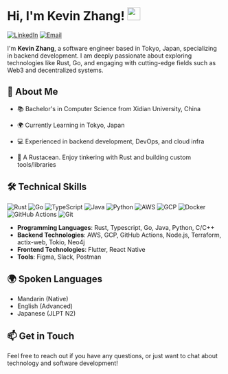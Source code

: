 # Hi, I'm Kevin Zhang! <img src="https://raw.githubusercontent.com/aemmadi/aemmadi/master/wave.gif" width="30px" height="30px">

<!-- [![GitHub Followers](https://img.shields.io/github/followers/KevinZh0A?style=social)](https://github.com/KevinZh0A) -->
<!-- [![GitHub Stars](https://img.shields.io/github/stars/KevinZh0A?style=social)](https://github.com/KevinZh0A) -->
[![LinkedIn](https://img.shields.io/badge/LinkedIn-Kevin%20Zhang-blue?style=flat&logo=linkedin&logoColor=white)](https://www.linkedin.com/in/kevinzh-profile)
[![Email](https://img.shields.io/badge/Email-kaiqiz07%40gmail.com-red?logo=gmail)](mailto:kaiqiz07@gmail.com)

I'm **Kevin Zhang**, a software engineer based in Tokyo, Japan, specializing in backend development. I am deeply passionate about exploring technologies like Rust, Go, and engaging with cutting-edge fields such as Web3 and decentralized systems.

## 🔭 About Me

- 📚 Bachelor's in Computer Science from Xidian University, China
  
- 🌍 Currently Learning in Tokyo, Japan
<!-- - 💻 Specializing in Rust, Go, blockchain technologies, and graphical databases -->
<!-- - 🏆 Awardee of University Scholarship, COMAP's MCM - M Prize, and The National College Mathematics Contest - Third Prize -->
<!-- - 📚 Bachelor's in Computer Science from Xidian University, China -->
<!-- - 🌍 Currently based in Tokyo, Japan -->
- 💻 Experienced in backend development, DevOps, and cloud infra
<!-- - 🔥 Excited about new technologies in the Web3 and distributed systems space -->
- 🦀 A Rustacean. Enjoy tinkering with Rust and building custom tools/libraries

## 🛠️ Technical Skills

![Rust](https://img.shields.io/badge/-Rust-black?style=flat-square&logo=rust)
![Go](https://img.shields.io/badge/-Go-black?style=flat-square&logo=go)
![TypeScript](https://img.shields.io/badge/-TypeScript-black?style=flat-square&logo=typescript)
![Java](https://img.shields.io/badge/-Java-black?style=flat-square&logo=java)
![Python](https://img.shields.io/badge/-Python-black?style=flat-square&logo=python)
![AWS](https://img.shields.io/badge/-AWS-black?style=flat-square&logo=amazon-aws)
![GCP](https://img.shields.io/badge/-GCP-black?style=flat-square&logo=google-cloud)
![Docker](https://img.shields.io/badge/-Docker-black?style=flat-square&logo=docker)
![GitHub Actions](https://img.shields.io/badge/-GitHub%20Actions-black?style=flat-square&logo=github-actions)
![Git](https://img.shields.io/badge/-Git-black?style=flat-square&logo=git)

- **Programming Languages**: Rust, Typescript, Go, Java, Python, C/C++
- **Backend Technologies**: AWS, GCP, GitHub Actions, Node.js, Terraform, actix-web, Tokio, Neo4j
- **Frontend Technologies**: Flutter, React Native
- **Tools**: Figma, Slack, Postman

<!-- ## 🔭 Highlighted Projects

### 🌉 [bitkv-rs](https://github.com/KevinZh0A/bitkv-rs)

An efficient key-value storage engine, designed for fast reading and writing, which is inspired by Bitcask. Leveraging Rust's powerful type system and concurrency control model, bitkv-rs offers both safety and speed for data storage operations.

### 🕸️ Microservice Fault Detection and Root Cause Analysis

Designed using chaos engineering for fault simulation and resilience analysis. Utilized GCE, Kubernetes, and Prometheus for efficient microservice monitoring and testing. Organized data in Neo4j as an attributed graph, enabling node analysis with Personalized PageRank.

### 📚 File Storage System Based on Concept Lattice

Utilized formal concept analysis and concept lattice for document categorization, improving information retrieval and categorization efficiency. Integrated Neo4j for managing document relationships. -->

<!-- ## 🏆 Awards & Interests

- University Scholarship
- COMAP's Mathematical Contest in Modeling (MCM) - M Prize
- The National College Mathematics Contest - Third Prize
- Keen interest in graphical database theory, blockchain, and distributed database implementations -->

## 🌍 Spoken Languages
- Mandarin (Native)
- English (Advanced)
- Japanese (JLPT N2)

<!-- ## 📊 GitHub Stats

<p align="center">
  <img height="166em" src="https://github-readme-stats.vercel.app/api?username=KevinZh0A&show_icons=true&theme=tokyonight" alt="GitHub Readme Stats" />
  <img height="166em" src="https://github-readme-streak-stats.herokuapp.com/?user=KevinZh0A&theme=dark&hide_border=true" alt="GitHub Readme Streak Stats" />
</p> -->

## 📫 Get in Touch

Feel free to reach out if you have any questions, or just want to chat about technology and software development!
